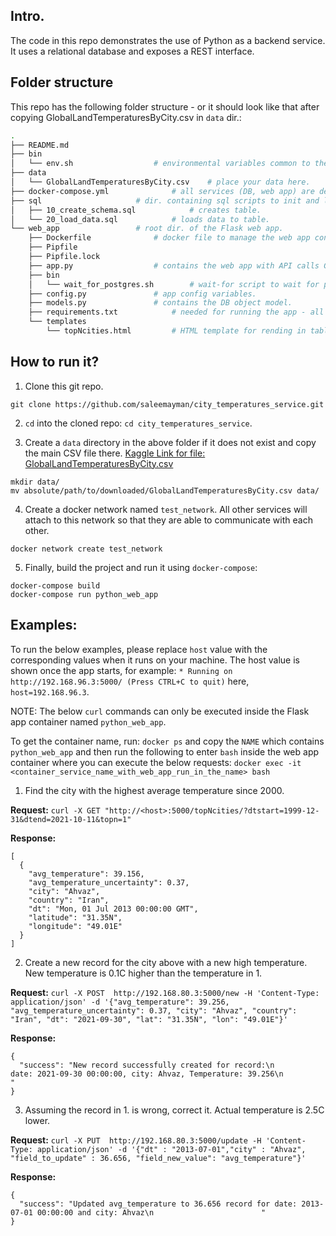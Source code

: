## Intro.

The code in this repo demonstrates the use of Python as a backend service. It uses a relational
database and exposes a REST interface.

## Folder structure

This repo has the following folder structure - or it should look like that after copying GlobalLandTemperaturesByCity.csv in `data` dir.:

```bash
.
├── README.md
├── bin
│   └── env.sh					# environmental variables common to the DB and Flask app.
├── data
│   └── GlobalLandTemperaturesByCity.csv	# place your data here.
├── docker-compose.yml				# all services (DB, web app) are defined here.
├── sql						# dir. containing sql scripts to init and load data to postgres DB.
│   ├── 10_create_schema.sql			# creates table.
│   └── 20_load_data.sql			# loads data to table.
└── web_app					# root dir. of the Flask web app.
    ├── Dockerfile				# docker file to manage the web app container.
    ├── Pipfile
    ├── Pipfile.lock
    ├── app.py					# contains the web app with API calls GET, PUT, POST.
    ├── bin
    │   └── wait_for_postgres.sh		# wait-for script to wait for postgres DB to allow connections to it.
    ├── config.py				# app config variables.
    ├── models.py				# contains the DB object model.
    ├── requirements.txt			# needed for running the app - all python package requirements.
    └── templates
        └── topNcities.html			# HTML template for rending in table form the top N hottest cities.
```

## How to run it?

1. Clone this git repo.
```
git clone https://github.com/saleemayman/city_temperatures_service.git
```

2. `cd` into the cloned repo: `cd city_temperatures_service`.

3. Create a `data` directory in the above folder if it does not exist and copy the main CSV file there.
[Kaggle Link for file: GlobalLandTemperaturesByCity.csv](https://www.kaggle.com/berkeleyearth/climate-change-earth-surface-temperature-data?select=GlobalLandTemperaturesByCity.csv)

```
mkdir data/
mv absolute/path/to/downloaded/GlobalLandTemperaturesByCity.csv data/
```

4. Create a docker network named `test_network`. All other services will attach to this network so that they are able to communicate with each other.
```
docker network create test_network
```

5. Finally, build the project and run it using `docker-compose`:
```
docker-compose build
docker-compose run python_web_app
```

## Examples:

To run the below examples, please replace `host` value with the corresponding values when it runs on your machine. The host value is shown once the app starts, for example: `* Running on http://192.168.96.3:5000/ (Press CTRL+C to quit)` here, `host=192.168.96.3`.

NOTE: The below `curl` commands can only be executed inside the Flask app container named `python_web_app`.

To get the container name, run: `docker ps` and copy the `NAME` which contains `python_web_app` and then run the following to enter `bash` inside the web app container where you can execute the below requests:
`docker exec -it <container_service_name_with_web_app_run_in_the_name> bash`

1. Find the city with the highest average temperature since 2000.

**Request:** `curl -X GET "http://<host>:5000/topNcities/?dtstart=1999-12-31&dtend=2021-10-11&topn=1"`

**Response:**
```
[
  {
    "avg_temperature": 39.156, 
    "avg_temperature_uncertainty": 0.37, 
    "city": "Ahvaz", 
    "country": "Iran", 
    "dt": "Mon, 01 Jul 2013 00:00:00 GMT", 
    "latitude": "31.35N", 
    "longitude": "49.01E"
  }
]
```

2. Create a new record for the city above with a new high temperature. New temperature is 0.1C higher than the temperature in 1.

**Request:** `curl -X POST  http://192.168.80.3:5000/new -H 'Content-Type: application/json' -d '{"avg_temperature": 39.256, "avg_temperature_uncertainty": 0.37, "city": "Ahvaz", "country": "Iran", "dt": "2021-09-30", "lat": "31.35N", "lon": "49.01E"}'`

**Response:**
```
{
  "success": "New record successfully created for record:\n                        date: 2021-09-30 00:00:00, city: Ahvaz, Temperature: 39.256\n                        "
}
```

3. Assuming the record in 1. is wrong, correct it. Actual temperature is 2.5C lower.

**Request:** `curl -X PUT  http://192.168.80.3:5000/update -H 'Content-Type: application/json' -d '{"dt" : "2013-07-01","city" : "Ahvaz", "field_to_update" : 36.656, "field_new_value": "avg_temperature"}'`

**Response:**
```
{
  "success": "Updated avg_temperature to 36.656 record for date: 2013-07-01 00:00:00 and city: Ahvaz\n                        "
}
```

